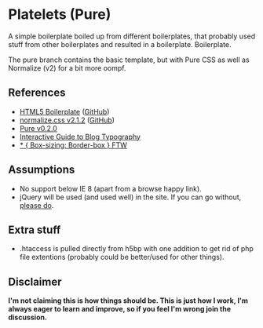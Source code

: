 # Platelets (Pure)

A simple boilerplate boiled up from different boilerplates, that probably used stuff from other boilerplates and resulted in a boilerplate. Boilerplate.

The pure branch contains the basic template, but with Pure CSS as well as Normalize (v2) for a bit more oompf.

## References

* [HTML5 Boilerplate](http://html5boilerplate.com/) ([GitHub](https://github.com/h5bp/html5-boilerplate))
* [normalize.css v2.1.2](http://necolas.github.io/normalize.css/) ([GitHub](https://github.com/necolas/normalize.css/))
* [Pure v0.2.0](http://purecss.io/)
* [Interactive Guide to Blog Typography](http://www.kaikkonendesign.fi/typography)
* [* { Box-sizing: Border-box } FTW](http://www.paulirish.com/2012/box-sizing-border-box-ftw/)

## Assumptions

* No support below IE 8 (apart from a browse happy link).
* jQuery will be used (and used well) in the site. If you can go without, [please do](http://remysharp.com/2013/04/19/i-know-jquery-now-what/).

## Extra stuff

* .htaccess is pulled directly from h5bp with one addition to get rid of php file extentions (probably could be better/used for other things).

## Disclaimer

**I'm not claiming this is how things should be. This is just how I work, I'm always eager to learn and improve, so if you feel I'm wrong join the discussion.**